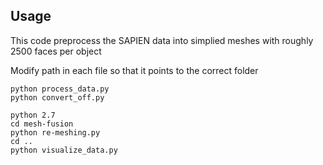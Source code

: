 ## Usage

This code preprocess the SAPIEN data into simplied meshes with roughly 2500 faces per object

Modify path in each file so that it points to the correct folder

```
python process_data.py
python convert_off.py

python 2.7
cd mesh-fusion
python re-meshing.py 
cd ..
python visualize_data.py
```

